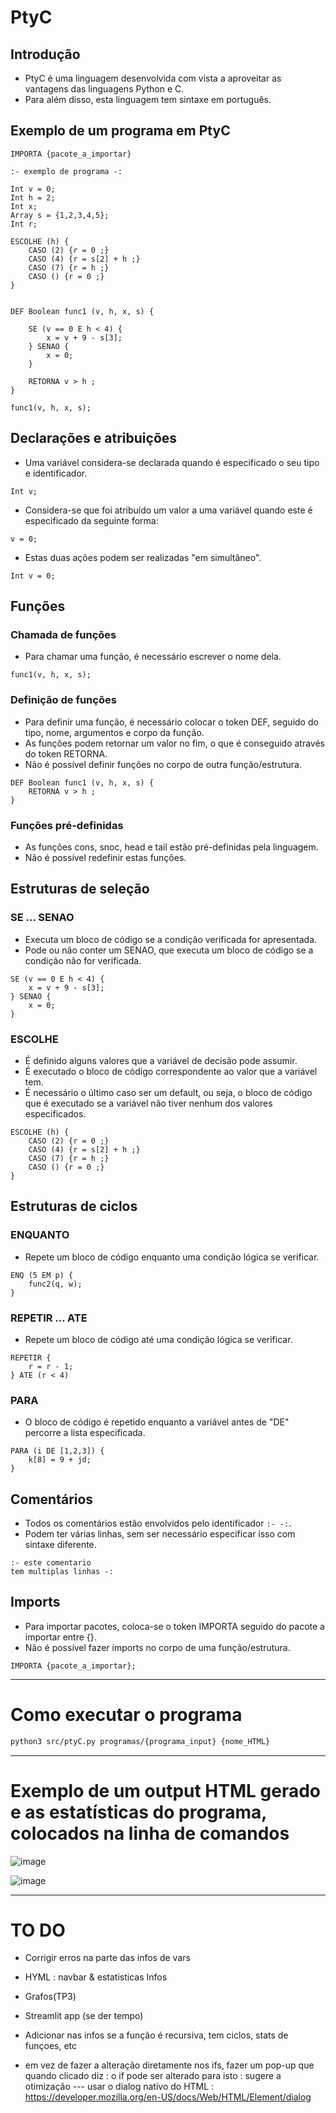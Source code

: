 # PtyC

## Introdução

- PtyC é uma linguagem desenvolvida com vista a aproveitar as vantagens das linguagens Python e C.
- Para além disso, esta linguagem tem sintaxe em português.

## Exemplo de um programa em PtyC

```
IMPORTA {pacote_a_importar}

:- exemplo de programa -:

Int v = 0;
Int h = 2;
Int x;
Array s = {1,2,3,4,5};
Int r;

ESCOLHE (h) {
    CASO (2) {r = 0 ;}
    CASO (4) {r = s[2] + h ;}
    CASO (7) {r = h ;}
    CASO () {r = 0 ;}
}


DEF Boolean func1 (v, h, x, s) {
    
    SE (v == 0 E h < 4) {
        x = v + 9 - s[3];
    } SENAO {
        x = 0;
    }

    RETORNA v > h ;
}

func1(v, h, x, s);
```

## Declarações e atribuições

- Uma variável considera-se declarada quando é especificado o seu tipo e identificador.
```
Int v;
```

- Considera-se que foi atribuído um valor a uma variável quando este é especificado da seguinte forma:
```
v = 0;
```

- Estas duas ações podem ser realizadas "em simultâneo".
```
Int v = 0;
```

## Funções

### Chamada de funções

- Para chamar uma função, é necessário escrever o nome dela.
```
func1(v, h, x, s);
```

### Definição de funções

- Para definir uma função, é necessário colocar o token DEF, seguido do tipo, nome, argumentos e corpo da função.
- As funções podem retornar um valor no fim, o que é conseguido através do token RETORNA.
- Não é possível definir funções no corpo de outra função/estrutura.
```
DEF Boolean func1 (v, h, x, s) {
    RETORNA v > h ;
}
```

### Funções pré-definidas

- As funções cons, snoc, head e tail estão pré-definidas pela linguagem.
- Não é possível redefinir estas funções.

## Estruturas de seleção

### SE ... SENAO

- Executa um bloco de código se a condição verificada for apresentada.
- Pode ou não conter um SENAO, que executa um bloco de código se a condição não for verificada.
```
SE (v == 0 E h < 4) {
    x = v + 9 - s[3];
} SENAO {
    x = 0;
}
```

### ESCOLHE

- É definido alguns valores que a variável de decisão pode assumir.
- É executado o bloco de código correspondente ao valor que a variável tem.
- É necessário o último caso ser um default, ou seja, o bloco de código que é executado se a variável não tiver nenhum dos valores especificados.
```
ESCOLHE (h) {
    CASO (2) {r = 0 ;}
    CASO (4) {r = s[2] + h ;}
    CASO (7) {r = h ;}
    CASO () {r = 0 ;}
}
```

## Estruturas de ciclos

### ENQUANTO

- Repete um bloco de código enquanto uma condição lógica se verificar.
```
ENQ (5 EM p) {
    func2(q, w);
}
```

### REPETIR ... ATE

- Repete um bloco de código até uma condição lógica se verificar.
```
REPETIR {
    r = r - 1;
} ATE (r < 4)
```

### PARA

- O bloco de código é repetido enquanto a variável antes de "DE" percorre a lista especificada.
```
PARA (i DE [1,2,3]) { 
    k[8] = 9 + jd;
}
```

## Comentários

- Todos os comentários estão envolvidos pelo identificador ```:- -:```.
- Podem ter várias linhas, sem ser necessário especificar isso com sintaxe diferente.
```
:- este comentario 
tem multiplas linhas -:
```

## Imports

- Para importar pacotes, coloca-se o token IMPORTA seguido do pacote a importar entre {}.
- Não é possível fazer imports no corpo de uma função/estrutura.
```
IMPORTA {pacote_a_importar};
```


----------------------------------------------------------------


# Como executar o programa

```bash
python3 src/ptyC.py programas/{programa_input} {nome_HTML}
```

------------------

# Exemplo de um output HTML gerado e as estatísticas do programa, colocados na linha de comandos

![image](images/fibonacciHTML.png)

![image](images/fibonacciTerminal.png)

----------------------------------------------------------------

# TO DO

- Corrigir erros na parte das infos de vars
- HYML : navbar & estatisticas Infos
- Grafos(TP3)
- Streamlit app  (se der tempo)

- Adicionar nas infos se a função é recursiva, tem ciclos, stats de funçoes, etc

- em vez de fazer a alteração diretamente nos ifs, fazer um pop-up que quando clicado diz : o if pode ser alterado para isto : sugere a otimização --- usar o dialog nativo do HTML : https://developer.mozilla.org/en-US/docs/Web/HTML/Element/dialog
